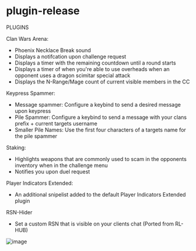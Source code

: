 # plugin-release

PLUGINS

Clan Wars Arena:

- Phoenix Necklace Break sound
- Displays a notifcation upon challenge request
- Displays a timer with the remaining countdown until a round starts
- Displays a timer of when you're able to use overheads when an opponent uses a dragon scimitar special attack
- Displays the N-Range/Mage count of current visible members in the CC

Keypress Spammer:

- Message spammer: Configure a keybind to send a desired message upon keypress
- Pile Spammer: Configure a keybind to send a message with your clans prefix + current targets username
- Smaller Pile Names: Use the first four characters of a targets name for the pile spammer

Staking:
- Highlights weapons that are commonly used to scam in the opponents inventory when in the challenge menu
- Notifies you upon duel request

Player Indicators Extended:
- An additional snipelist added to the default Player Indicators Extended plugin

RSN-Hider
- Set a custom RSN that is visible on your clients chat (Ported from RL-HUB)



![image](https://user-images.githubusercontent.com/51583993/111889976-995f9580-89bb-11eb-932b-a14dc9bba84c.png)

